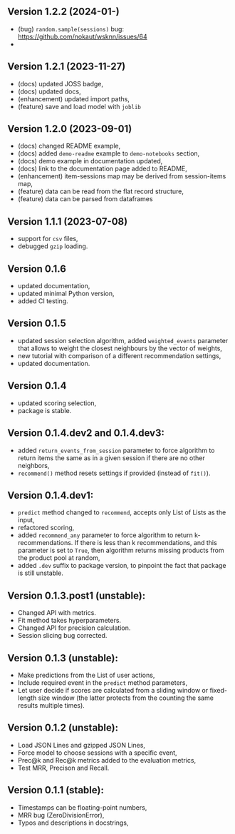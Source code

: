 ## Version 1.2.2 (2024-01-)

- (bug) `random.sample(sessions)` bug: https://github.com/nokaut/wsknn/issues/64
- 

## Version 1.2.1 (2023-11-27)

- (docs) updated JOSS badge,
- (docs) updated docs,
- (enhancement) updated import paths,
- (feature) save and load model with `joblib`

## Version 1.2.0 (2023-09-01)

- (docs) changed README example,
- (docs) added `demo-readme` example to `demo-notebooks` section,
- (docs) demo example in documentation updated,
- (docs) link to the documentation page added to README,
- (enhancement) item-sessions map may be derived from session-items map,
- (feature) data can be read from the flat record structure,
- (feature) data can be parsed from dataframes

## Version 1.1.1 (2023-07-08)

- support for `csv` files,
- debugged `gzip` loading.


## Version 0.1.6

- updated documentation,
- updated minimal Python version,
- added CI testing.


## Version 0.1.5

- updated session selection algorithm, added `weighted_events` parameter that allows to weight the closest neighbours by the vector of weights,
- new tutorial with comparison of a different recommendation settings,
- updated documentation.

## Version 0.1.4

- updated scoring selection,
- package is stable.

## Version 0.1.4.dev2 and 0.1.4.dev3:

- added `return_events_from_session` parameter to force algorithm to return items the same as in a given session if there are no other neighbors,
- `recommend()` method resets settings if provided (instead of `fit()`).

## Version 0.1.4.dev1:

- `predict` method changed to `recommend`, accepts only List of Lists as the input,
- refactored scoring,
- added `recommend_any` parameter to force algorithm to return k-recommendations. If there is less than k recommendations, and this parameter is set to `True`, then algorithm returns missing products from the product pool at random,
- added `.dev` suffix to package version, to pinpoint the fact that package is still unstable.

## Version 0.1.3.post1 (unstable):

- Changed API with metrics.
- Fit method takes hyperparameters.
- Changed API for precision calculation.
- Session slicing bug corrected.

## Version 0.1.3 (unstable):

- Make predictions from the List of user actions,
- Include required event in the `predict` method parameters,
- Let user decide if scores are calculated from a sliding window or fixed-length size window (the latter protects from the counting the same results multiple times).

## Version 0.1.2 (unstable):

- Load JSON Lines and gzipped JSON Lines,
- Force model to choose sessions with a specific event,
- Prec@k and Rec@k metrics added to the evaluation metrics,
- Test MRR, Precison and Recall.


## Version 0.1.1 (stable): 

- Timestamps can be floating-point numbers,
- MRR bug (ZeroDivisionError),
- Typos and descriptions in docstrings,
